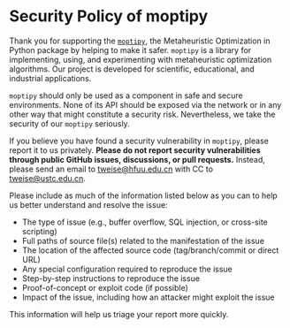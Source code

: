 # Security Policy of moptipy

Thank you for supporting the [`moptipy`](https://thomasweise.github.io/moptipy), the Metaheuristic Optimization in Python package by helping to make it safer.
`moptipy` is a library for implementing, using, and experimenting with metaheuristic optimization algorithms.
Our project is developed for scientific, educational, and industrial applications.

`moptipy` should only be used as a component in safe and secure environments.
None of its API should be exposed via the network or in any other way that might constitute a security risk.
Nevertheless, we take the security of our `moptipy` seriously.

If you believe you have found a security vulnerability in `moptipy`, please report it to us privately.
**Please do not report security vulnerabilities through public GitHub issues, discussions, or pull requests.**
Instead, please send an email to <tweise@hfuu.edu.cn> with CC to <tweise@ustc.edu.cn>.

Please include as much of the information listed below as you can to help us better understand and resolve the issue:

- The type of issue (e.g., buffer overflow, SQL injection, or cross-site scripting)
- Full paths of source file(s) related to the manifestation of the issue
- The location of the affected source code (tag/branch/commit or direct URL)
- Any special configuration required to reproduce the issue
- Step-by-step instructions to reproduce the issue
- Proof-of-concept or exploit code (if possible)
- Impact of the issue, including how an attacker might exploit the issue

This information will help us triage your report more quickly.
